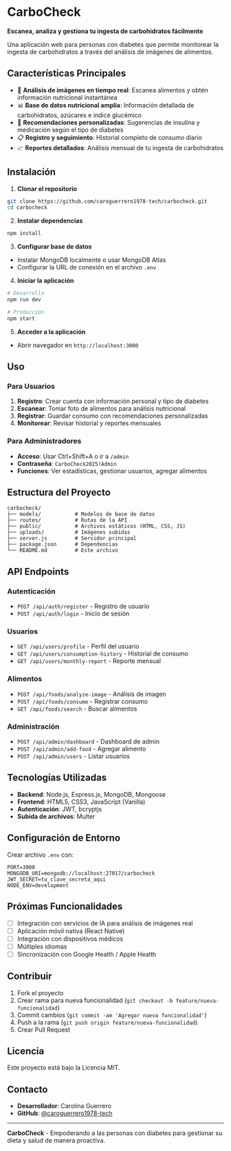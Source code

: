 # CarboCheck

**Escanea, analiza y gestiona tu ingesta de carbohidratos fácilmente**

Una aplicación web para personas con diabetes que permite monitorear la ingesta de carbohidratos a través del análisis de imágenes de alimentos.

## Características Principales

- 📱 **Análisis de imágenes en tiempo real**: Escanea alimentos y obtén información nutricional instantánea
- 📊 **Base de datos nutricional amplia**: Información detallada de carbohidratos, azúcares e índice glucémico
- 💊 **Recomendaciones personalizadas**: Sugerencias de insulina y medicación según el tipo de diabetes
- 📋 **Registro y seguimiento**: Historial completo de consumo diario
- 📈 **Reportes detallados**: Análisis mensual de tu ingesta de carbohidratos

## Instalación

1. **Clonar el repositorio**
```bash
git clone https://github.com/caroguerrero1978-tech/carbocheck.git
cd carbocheck
```

2. **Instalar dependencias**
```bash
npm install
```

3. **Configurar base de datos**
- Instalar MongoDB localmente o usar MongoDB Atlas
- Configurar la URL de conexión en el archivo `.env`

4. **Iniciar la aplicación**
```bash
# Desarrollo
npm run dev

# Producción
npm start
```

5. **Acceder a la aplicación**
- Abrir navegador en `http://localhost:3000`

## Uso

### Para Usuarios

1. **Registro**: Crear cuenta con información personal y tipo de diabetes
2. **Escanear**: Tomar foto de alimentos para análisis nutricional
3. **Registrar**: Guardar consumo con recomendaciones personalizadas
4. **Monitorear**: Revisar historial y reportes mensuales

### Para Administradores

- **Acceso**: Usar Ctrl+Shift+A o ir a `/admin`
- **Contraseña**: `CarboCheck2025!Admin`
- **Funciones**: Ver estadísticas, gestionar usuarios, agregar alimentos

## Estructura del Proyecto

```
carbocheck/
├── models/           # Modelos de base de datos
├── routes/           # Rutas de la API
├── public/           # Archivos estáticos (HTML, CSS, JS)
├── uploads/          # Imágenes subidas
├── server.js         # Servidor principal
├── package.json      # Dependencias
└── README.md         # Este archivo
```

## API Endpoints

### Autenticación
- `POST /api/auth/register` - Registro de usuario
- `POST /api/auth/login` - Inicio de sesión

### Usuarios
- `GET /api/users/profile` - Perfil del usuario
- `GET /api/users/consumption-history` - Historial de consumo
- `GET /api/users/monthly-report` - Reporte mensual

### Alimentos
- `POST /api/foods/analyze-image` - Análisis de imagen
- `POST /api/foods/consume` - Registrar consumo
- `GET /api/foods/search` - Buscar alimentos

### Administración
- `POST /api/admin/dashboard` - Dashboard de admin
- `POST /api/admin/add-food` - Agregar alimento
- `POST /api/admin/users` - Listar usuarios

## Tecnologías Utilizadas

- **Backend**: Node.js, Express.js, MongoDB, Mongoose
- **Frontend**: HTML5, CSS3, JavaScript (Vanilla)
- **Autenticación**: JWT, bcryptjs
- **Subida de archivos**: Multer

## Configuración de Entorno

Crear archivo `.env` con:

```
PORT=3000
MONGODB_URI=mongodb://localhost:27017/carbocheck
JWT_SECRET=tu_clave_secreta_aqui
NODE_ENV=development
```

## Próximas Funcionalidades

- [ ] Integración con servicios de IA para análisis de imágenes real
- [ ] Aplicación móvil nativa (React Native)
- [ ] Integración con dispositivos médicos
- [ ] Múltiples idiomas
- [ ] Sincronización con Google Health / Apple Health

## Contribuir

1. Fork el proyecto
2. Crear rama para nueva funcionalidad (`git checkout -b feature/nueva-funcionalidad`)
3. Commit cambios (`git commit -am 'Agregar nueva funcionalidad'`)
4. Push a la rama (`git push origin feature/nueva-funcionalidad`)
5. Crear Pull Request

## Licencia

Este proyecto está bajo la Licencia MIT.

## Contacto

- **Desarrollador**: Carolina Guerrero
- **GitHub**: [@caroguerrero1978-tech](https://github.com/caroguerrero1978-tech)

---

**CarboCheck** - Empoderando a las personas con diabetes para gestionar su dieta y salud de manera proactiva.

